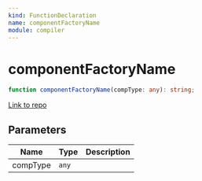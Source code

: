 ```yaml
---
kind: FunctionDeclaration
name: componentFactoryName
module: compiler
---
```


# componentFactoryName

```ts
function componentFactoryName(compType: any): string;
```

[Link to repo](https://github.com/timdeschryver/angular/blob/master/packages/compiler/src/compile_metadata.ts#L71-L73)

## Parameters

| Name     | Type  | Description |
| -------- | ----- | ----------- |
| compType | `any` |             |
